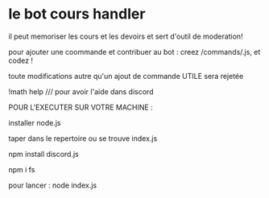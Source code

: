 # le bot cours handler

il peut memoriser les cours et les devoirs et sert d'outil de moderation!




pour ajouter une coommande et contribuer au bot : creez  /commands/<nomComande>.js, et codez !
  
toute modifications autre qu'un ajout de commande UTILE sera rejetée





!math help /// pour avoir l'aide dans discord




POUR L'EXECUTER SUR VOTRE MACHINE :



installer node.js

taper dans le repertoire ou se trouve index.js

npm install discord.js

npm i fs

pour lancer : node index.js
